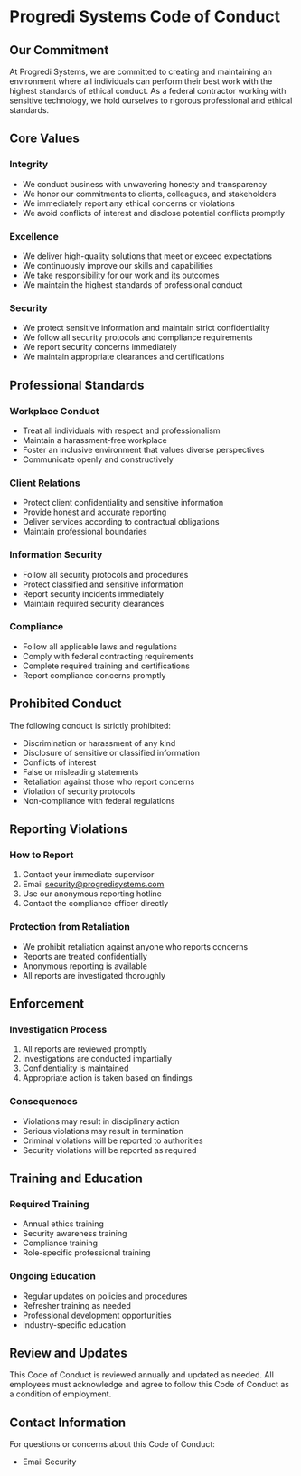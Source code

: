 # Progredi Systems Code of Conduct

## Our Commitment

At Progredi Systems, we are committed to creating and maintaining an environment where all individuals can perform their best work with the highest standards of ethical conduct. As a federal contractor working with sensitive technology, we hold ourselves to rigorous professional and ethical standards.

## Core Values

### Integrity
- We conduct business with unwavering honesty and transparency
- We honor our commitments to clients, colleagues, and stakeholders
- We immediately report any ethical concerns or violations
- We avoid conflicts of interest and disclose potential conflicts promptly

### Excellence
- We deliver high-quality solutions that meet or exceed expectations
- We continuously improve our skills and capabilities
- We take responsibility for our work and its outcomes
- We maintain the highest standards of professional conduct

### Security
- We protect sensitive information and maintain strict confidentiality
- We follow all security protocols and compliance requirements
- We report security concerns immediately
- We maintain appropriate clearances and certifications

## Professional Standards

### Workplace Conduct
- Treat all individuals with respect and professionalism
- Maintain a harassment-free workplace
- Foster an inclusive environment that values diverse perspectives
- Communicate openly and constructively

### Client Relations
- Protect client confidentiality and sensitive information
- Provide honest and accurate reporting
- Deliver services according to contractual obligations
- Maintain professional boundaries

### Information Security
- Follow all security protocols and procedures
- Protect classified and sensitive information
- Report security incidents immediately
- Maintain required security clearances

### Compliance
- Follow all applicable laws and regulations
- Comply with federal contracting requirements
- Complete required training and certifications
- Report compliance concerns promptly

## Prohibited Conduct

The following conduct is strictly prohibited:
- Discrimination or harassment of any kind
- Disclosure of sensitive or classified information
- Conflicts of interest
- False or misleading statements
- Retaliation against those who report concerns
- Violation of security protocols
- Non-compliance with federal regulations

## Reporting Violations

### How to Report
1. Contact your immediate supervisor
2. Email security@progredisystems.com
3. Use our anonymous reporting hotline
4. Contact the compliance officer directly

### Protection from Retaliation
- We prohibit retaliation against anyone who reports concerns
- Reports are treated confidentially
- Anonymous reporting is available
- All reports are investigated thoroughly

## Enforcement

### Investigation Process
1. All reports are reviewed promptly
2. Investigations are conducted impartially
3. Confidentiality is maintained
4. Appropriate action is taken based on findings

### Consequences
- Violations may result in disciplinary action
- Serious violations may result in termination
- Criminal violations will be reported to authorities
- Security violations will be reported as required

## Training and Education

### Required Training
- Annual ethics training
- Security awareness training
- Compliance training
- Role-specific professional training

### Ongoing Education
- Regular updates on policies and procedures
- Refresher training as needed
- Professional development opportunities
- Industry-specific education

## Review and Updates

This Code of Conduct is reviewed annually and updated as needed. All employees must acknowledge and agree to follow this Code of Conduct as a condition of employment.

## Contact Information

For questions or concerns about this Code of Conduct:
- Email Security
